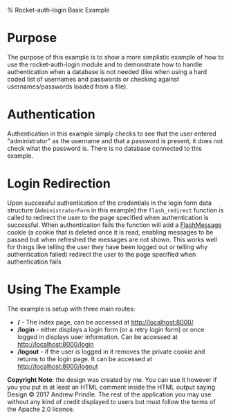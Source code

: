 % Rocket-auth-login Basic Example

# Purpose
The purpose of this example is to show a more simplistic example of how to use the rocket-auth-login module and to demonstrate how to handle authentication when a database is not needed (like when using a hard coded list of usernames and passwords or checking against usernames/passwords loaded from a file).

# Authentication
Authentication in this example simply checks to see that the user entered "administrator" as the username and that a password is present, it does not check what the password is.  There is no database connected to this example.

# Login Redirection
Upon successful authentication of the credentials in the login form data structure (`AdministratorForm` in this example) the `flash_redirect` function is called to redirect the user to the page specified when authentication is successful.  When authentication fails the function will add a [FlashMessage](https://api.rocket.rs/rocket/response/struct.Flash.html) cookie (a cookie that is deleted once it is read, enabling messages to be passed but when refreshed the messages are not shown.  This works well for things like telling the user they have been logged out or telling why authentication failed) redirect the user to the page specified when authentication fails

# Using The Example
The example is setup with three main routes:

* **/** - The index page, can be accessed at [http://localhost:8000/](http://localhost:8000/)
* **/login** - either displays a login form (or a retry login form) or once logged in displays user information.  Can be accessed at [http://localhost:8000/login](http://localhost:8000/login)
* **/logout** - if the user is logged in it removes the private cookie and returns to the login page.  It can be accessed at [http://localhost:8000/logout](http://localhost:8000/logout)




**Copyright Note**: the design was created by me.  You can use it however if you you put in at least an HTML comment inside the HTML output saying Design &copy; 2017 Andrew Prindle.
The rest of the application you may use without any kind of credit displayed to users but must follow the terms of the Apache 2.0 license.
